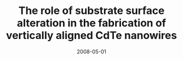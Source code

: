 ---
title: "The role of substrate surface alteration in the fabrication of vertically aligned CdTe nanowires"
collection: publications
permalink: /publication/2008-05-01-The-role-of-substrate-surface-alteration-in-the-fabrication-of-vertically-aligned-CdTe-nanowires
date: 2008-05-01
venue: 'Nanotechnology'
paperurl: 'http://dx.doi.org/10.1088/0957-4484/19/18/185601'
citation: 'Neretina, S, Hughes, R A, <b>Devenyi, G A</b>, Sochinskii, N V, Preston, J S, Mascher, P, &quot;<i>The role of substrate surface alteration in the fabrication of vertically aligned CdTe nanowires</i>.&quot; Nanotechnology, 2008.'
---